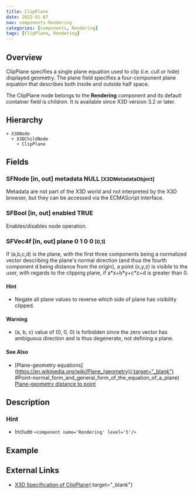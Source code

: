 ```yaml
---
title: ClipPlane
date: 2022-01-07
nav: components-Rendering
categories: [components, Rendering]
tags: [ClipPlane, Rendering]
---
```

<style>
.post h3 {
  word-spacing: 0.2em;
}
</style>

## Overview

ClipPlane specifies a single plane equation used to clip (i.e. cull or hide) displayed geometry. The plane field specifies a four-component plane equation that describes both inside and outside half space.

The ClipPlane node belongs to the **Rendering** component and its default container field is *children.* It is available since X3D version 3.2 or later.

## Hierarchy

```
+ X3DNode
  + X3DChildNode
    + ClipPlane
```

## Fields

### SFNode [in, out] **metadata** NULL <small>[X3DMetadataObject]</small>

Metadata are not part of the X3D world and not interpreted by the X3D browser, but they can be accessed via the ECMAScript interface.

### SFBool [in, out] **enabled** TRUE

Enables/disables node operation.

### SFVec4f [in, out] **plane** 0 1 0 0 <small>[0,1]</small>

If (a,b,c,d) is the plane, with the first three components being a normalized vector describing the plane's normal direction (and thus the fourth component d being distance from the origin), a point (x,y,z) is visible to the user, with regards to the clipping plane, if a\*x+b\*y+c\*z+d is greater than 0.

#### Hint

- Negate all plane values to reverse which side of plane has visibility clipped.

#### Warning

- (a, b, c) value of (0, 0, 0) is forbidden since the zero vector has ambiguous direction and is thus degenerate, not defining a plane.

#### See Also

- [Plane-geometry equations](https://en.wikipedia.org/wiki/Plane_(geometry){:target="_blank"}
#Point-normal_form_and_general_form_of_the_equation_of_a_plane) [Plane-geometry distance to point](https://en.wikipedia.org/wiki/Plane_(geometry){:target="_blank"}#Distance_from_a_point_to_a_plane)

## Description

### Hint

- Include `<component name='Rendering' level='5'/>`

## Example

<x3d-canvas src="https://create3000.github.io/media/examples/Rendering/ClipPlane/ClipPlane.x3d"></x3d-canvas>

## External Links

- [X3D Specification of ClipPlane](https://www.web3d.org/documents/specifications/19775-1/V4.0/Part01/components/rendering.html#ClipPlane){:target="_blank"}
